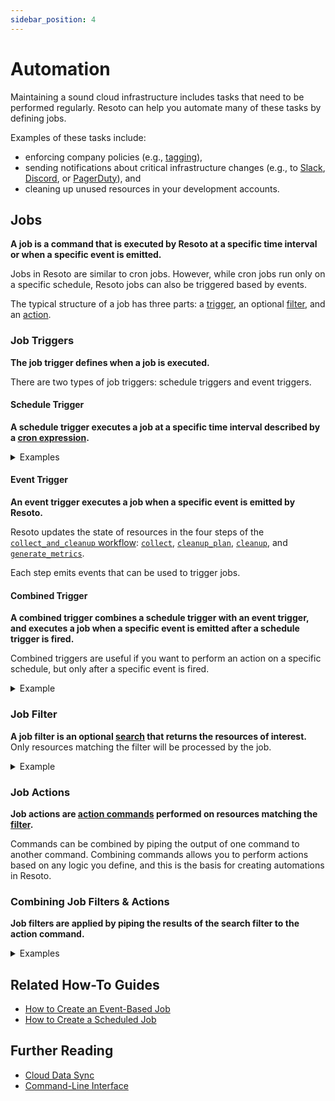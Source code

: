 ```yaml
---
sidebar_position: 4
---
```


# Automation

Maintaining a sound cloud infrastructure includes tasks that need to be performed regularly. Resoto can help you automate many of these tasks by defining jobs.

Examples of these tasks include:

- enforcing company policies (e.g., [tagging](../../how-to-guides/cleanup/clean-up-untagged-resources.md)),
- sending notifications about critical infrastructure changes (e.g., to [Slack](../../how-to-guides/alerting/send-slack-notifications/index.md), [Discord](../../how-to-guides/alerting/send-discord-notifications/index.md), or [PagerDuty](../../how-to-guides/alerting/create-pagerduty-alerts/index.md)), and
- cleaning up unused resources in your development accounts.

## Jobs

**A job is a command that is executed by Resoto at a specific time interval or when a specific event is emitted.**

Jobs in Resoto are similar to cron jobs. However, while cron jobs run only on a specific schedule, Resoto jobs can also be triggered based by events.

The typical structure of a job has three parts: a [trigger](#job-triggers), an optional [filter](#job-filter), and an [action](#job-actions).

### Job Triggers

**The job trigger defines when a job is executed.**

There are two types of job triggers: schedule triggers and event triggers.

#### Schedule Trigger

**A schedule trigger executes a job at a specific time interval described by a [cron expression](https://crontab.guru).**

<details>
<summary>Examples</summary>
<div>

- Every 5 minutes
  ```bash
  */5 * * * *
  ```
- Every day at 3:00am
  ```bash
  0 3 * * *
  ```
- Every Monday at 4:00am
  ```bash
  0 4 * * MON
  ```
- Every New Year's Eve at 11:59pm
  ```bash
  59 23 31 12 *
  ```

</div>
</details>

#### Event Trigger

**An event trigger executes a job when a specific event is emitted by Resoto.**

Resoto updates the state of resources in the four steps of the [`collect_and_cleanup` workflow](../cloud-data-sync/index.md#collect_and_cleanup-workflow): [`collect`](../cloud-data-sync/index.md#collect), [`cleanup_plan`](../cloud-data-sync/index.md#cleanup_plan), [`cleanup`](../cloud-data-sync/index.md#cleanup), and [`generate_metrics`](../cloud-data-sync/index.md#generate_metrics).

Each step emits events that can be used to trigger jobs.

#### Combined Trigger

**A combined trigger combines a schedule trigger with an event trigger, and executes a job when a specific event is emitted after a schedule trigger is fired.**

Combined triggers are useful if you want to perform an action on a specific schedule, but only after a specific event is fired.

<details>
<summary>Example</summary>
<div>

Let's say you want to clean up development accounts at the end of each week.

You could define both a [schedule trigger](#schedule-trigger) (e.g., every Friday at 10pm) that combines with a `cleanup_plan` [event trigger](#event-trigger).

The combination of the two triggers ensures that you execute the job based on the latest state of resources after 10pm each Friday.

</div>
</details>

### Job Filter

**A job filter is an optional [search](../../reference/search/index.md) that returns the resources of interest.** Only resources matching the filter will be processed by the job.

<details>
<summary>Example</summary>
<div>

```bash title="Instances without an owner tag in the dev or playground accounts"
search is(instance) and tag.owner==null and /ancestors.account.reported.name in ["dev", "playground"]
```

</div>
</details>

### Job Actions

**Job actions are [action commands](../../reference/cli/action-commands/index.md) performed on resources matching the [filter](#job-filters).**

Commands can be combined by piping the output of one command to another command. Combining commands allows you to perform actions based on any logic you define, and this is the basis for creating automations in Resoto.

### Combining Job Filters & Actions

**Job filters are applied by piping the results of the search filter to the action command.**

<details>
<summary>Examples</summary>
<div>

- Update resource tags using the [`tag update` command](../../reference/cli/action-commands/tag/update.md)
  ```bash
  > search ... | tag update owner=team-cumulus
  ```
- Delete resource tags using the [`tag delete` command](../../reference/cli/action-commands/tag/delete.md)
  ```bash
  > search ... | tag delete costcenter
  ```
- Clean up resources using the [`clean` command](../../reference/cli/action-commands/clean.md)
  ```bash
  > search ... | clean "Reason for cleanup"
  ```
- [Create PagerDuty alerts](../../how-to-guides/alerting/create-pagerduty-alerts/index.md) using the `pagerduty` [custom command](../../reference/cli/index.md#custom-commands)
  ```bash
  > search ... | pagerduty summary="Reason for the alert" dedup_key="xyz"
  ```
- [Send Prometheus Alertmanager alerts](../../how-to-guides/alerting/send-prometheus-alertmanager-alerts/index.md) using the `alertmanager` [custom command](../../reference/cli/index.md#custom-commands)
  ```bash
  > search ... | alertmanager name="Description of the alert"
  ```
- [Send Slack notifications](../../how-to-guides/alerting/send-slack-notifications/index.md) the `slack` [custom command](../../reference/cli/index.md#custom-commands)
  ```bash
  > search ... | slack title="Description of the alert"
  ```
- [Send Discord notifications](../../how-to-guides/alerting/send-discord-notifications/index.md) the `discord` [custom command](../../reference/cli/index.md#custom-commands)
  ```bash
  > search ... | discord title="Description of the alert"
  ```
- Modify AWS resources using the `aws` command
  ```bash
  # Stop running ec2 instances
  > search is(aws_ec2_instance) and instance_status=running and ... | aws ec2 stop-instances --instance-ids {id}
  # Start stopped ec2 instances
  > search is(aws_ec2_instance) and instance_status=stopped and ... | aws ec2 start-instances --instance-ids {id}
  ```
- Send data to a webhook server using the [`http` command](../../reference/cli/action-commands/http.md)
  ```bash
  # Break the results of the search into chunks of 50 and send them to a webhook.
  > search ... | chunk 50 | http POST my.node.org/handle
  ```
- Protect resources from cleanup using the [`protect` command](../../reference/cli/action-commands/protect.md)
  ```bash
  > search ... | protect
  ```
- Edit resource metadata using the [`set_metadata` command](../../reference/cli/action-commands/set_metadata.md)
  ```bash
  > search ... | set_metadata owner=team-cumulus
  ```

</div>
</details>

## Related How-To Guides

- [How to Create an Event-Based Job](../../how-to-guides/automation/create-an-event-based-job.md)
- [How to Create a Scheduled Job](../../how-to-guides/automation/create-a-scheduled-job.md)

## Further Reading

- [Cloud Data Sync](../cloud-data-sync/index.md)
- [Command-Line Interface](../../reference/cli/index.md)

